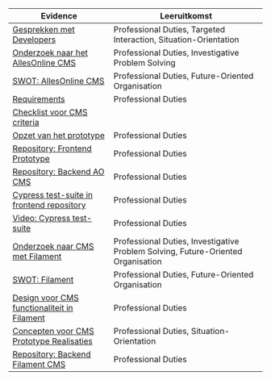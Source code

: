 
| Evidence                                                                                                             | Leeruitkomst                                                                     |
| -------------------------------------------------------------------------------------------------------------------- | -------------------------------------------------------------------------------- |
| [Gesprekken met Developers](../AnalyseAdvies/GesprekkenEnErvaringenMetDevelopers.md)                                             | Professional Duties, Targeted Interaction, Situation-Orientation                 |
| [Onderzoek naar het AllesOnline CMS](../AnalyseAdvies/OnderzoekNaarHetAOCms.md)                                      | Professional Duties, Investigative Problem Solving                               |
| [SWOT: AllesOnline CMS](../AnalyseAdvies/SwotAOCms.md)                                                               | Professional Duties, Future-Oriented Organisation                                |
| [Requirements](../AnalyseAdvies/Requirements.md)                                                                     | Professional Duties                                                              |
| [Checklist voor CMS criteria](../AnalyseAdvies/ChecklistVoorCMSCriteria)                                             |                                                                                  |
| [Opzet van het prototype](../DesignRealisatie/OpzetVanDePrototypes.md)                                               | Professional Duties                                                              |
| [Repository: Frontend Prototype](https://github.com/Quitzchell/graduation-frontend)                                  | Professional Duties                                                              |
| [Repository: Backend AO CMS](https://github.com/Quitzchell/graduation-ao-cms/)<br>                                   | Professional Duties                                                              |
| [Cypress test-suite in frontend repository](https://github.com/Quitzchell/graduation-frontend/tree/main/src/cypress) | Professional Duties                                                              |
| [Video: Cypress test-suite](../Bijlagen/CypressTestsAOCms.md)                                                        | Professional Duties                                                              |
| [Onderzoek naar CMS met Filament](../AnalyseAdvies/OnderzoekNaarFilament.md)                                   | Professional Duties, Investigative Problem Solving, Future-Oriented Organisation |
| [SWOT: Filament](../AnalyseAdvies/SwotFilamentCms.md)                                                                | Professional Duties, Future-Oriented Organisation                                |
| [Design voor CMS functionaliteit in Filament](../Bijlagen/UmlEntiteitenDiagramContentManagementFilament.md)          | Professional Duties                                                              |
| [Concepten voor CMS Prototype Realisaties](TechnischeDocumentatieCmsPrototypes.md)                           | Professional Duties, Situation-Orientation                                       |
| [Repository: Backend Filament CMS](https://github.com/Quitzchell/graduation-filament-cms)                            | Professional Duties                                                              |
